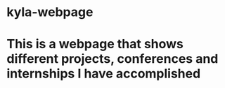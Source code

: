 # kyla-webpage

# This is a webpage that shows different projects, conferences and internships I have accomplished
